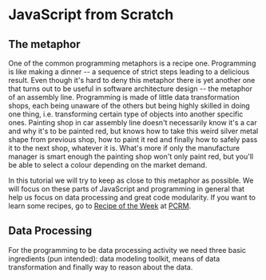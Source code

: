 # JavaScript from Scratch

## The metaphor
One of the common programming metaphors is a recipe one. Programming is like making a dinner -- a sequence of strict steps leading to a delicious result. Even though it's hard to deny this metaphor there is yet another one that turns out to be useful in software architecture design -- the metaphor of an assembly line. Programming is made of little data transformation shops, each being unaware of the others but being highly skilled in doing one thing, i.e. transforming certain type of objects into another specific ones. Painting shop in car assembly line doesn't necessarily know it's a car and why it's to be painted red, but knows how to take this weird silver metal shape from previous shop, how to paint it red and finally how to safely pass it to the next shop, whatever it is. What's more if only the manufacture manager is smart enough the painting shop won't only paint red, but you'll be able to select a colour depending on the market demand.

In this tutorial we will try to keep as close to this metaphor as possible. We will focus on these parts of JavaScript and programming in general that help us focus on data processing and great code modularity. If you want to learn some recipes, go to [Recipe of the Week](http://www.pcrm.org/health/diets/recipes) at [PCRM](http://www.pcrm.org/).


## Data Processing
For the programming to be data processing activity we need three basic ingredients (pun intended): data modeling toolkit, means of data transformation and finally way to reason about the data. 

